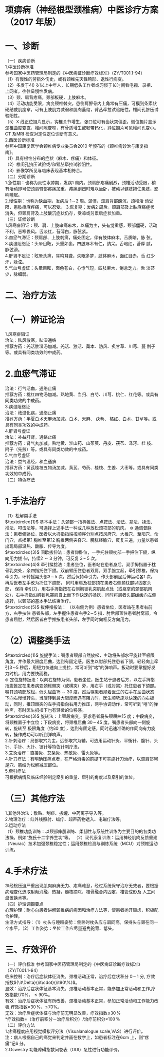 # 项痹病（神经根型颈椎病）中医诊疗方案 （2017 年版）  
# 一、诊断  
（一）疾病诊断  
1.中医诊断标准  
参考国家中医药管理局制定的《中医病证诊断疗效标准》（ZY/T001.1-94）  
（1）有慢性的劳损外伤史，或有颈椎先天性畸形、退性行病变。  
（2）多发于40 岁以上中年人，长期低头工作者或习惯于长时间看电视、录相、上网者，往往呈慢性发病。  
（3）颈、肩背疼痛，颈部板硬，上肢麻木。  
（4）活动功能受限，病变颈椎棘突，患侧肩胛骨内上角常有压痛，可摸到条索状硬结或肌痉挛，可有上肢肌力减弱和肌肉萎缩，臂丛牵拉试验阳性。椎间孔挤压试验阳性。  
（5）X 线正位摄片显示，钩椎关节增生，张口位可有齿状突偏歪，侧位摄片显示颈椎曲度变直，椎间隙变窄，有骨质增生或韧带钙化，斜位摄片可见椎间孔变小。CT 及MRI 检查对定性定位诊断有意义。  
2.西医诊断标准  
参照中国康复医学会颈椎病专业委员会2010 年颁布的《颈椎病诊治与康复指南》。  
（1）具有根性分布的症状（麻木、疼痛）和体征。  
（2）椎间孔挤压试验或/和臂丛牵拉试验阳性。  
（3）影像学所见与临床表现基本相符合。  
（二）分期诊断  
1.急性期：也称为炎性水肿期，发病1 周内。颈肩部疼痛剧烈，颈椎活动受限，稍有活动即可使颈肩臂部疼痛加重，疼痛剧烈时难以坐卧，被动以健肢拖住患肢，影响睡眠。  
2.慢性期：也称为缺血期，发病后 $1\!\sim\!2$  周。颈僵，颈肩背部酸沉，颈椎活 动受限，患肢串麻疼痛，可以忍受。 3.恢复期：发病2 周后。颈肩部及上肢麻痛症状消失，但颈肩背及上肢酸沉症状仍存，受凉或劳累后症状加重。  
（三）证候诊断  
1.风寒痹阻证：颈、肩、上肢串痛麻木，以痛为主，头有觉重感，颈部僵硬，活动不利，恶寒畏风。舌淡红，苔薄白，脉弦紧。  
2.血瘀气滞证：颈肩部、上肢刺痛，痛处固定，伴有肢体麻木。舌质暗，脉 弦。 3.痰湿阻络证：头晕目眩，头重如裹，四肢麻木有仁，纳呆。舌暗红，苔厚 腻，脉弦滑。  
4.肝肾不足证：眩晕头痛，耳鸣耳聋，失眠多梦，肢体麻木，面红目赤。舌 红少汗，脉弦。  
5.气血亏虚证：头晕目眩，面色苍白，心悸气短，四肢麻木，倦怠乏力。舌 淡苔少，脉细弱。  
# 二、治疗方法  
# （一）辨证论治  
1.风寒痹阻证  
治法：祛风散寒，祛湿通络  
推荐方药：羌活胜湿汤加减。羌活、独活、藁本、防风、炙甘草、川芎、蔓 荆子等。或具有同类功效的中成药。  
# 2.血瘀气滞证  
治法：行气活血，通络止痛  
推荐方药：桃红四物汤加减。熟地黄、当归、白芍、川芎、桃仁、红花等。或具有同类功效的中成药。  
3.痰湿阻络证  
治法：祛湿化痰，通络止痛  
推荐方药：半夏白术天麻汤加减。白术、天麻、 茯苓、 橘红、白术、甘草等。或具有同类功效的中成药。  
4.肝肾亏虚证  
治法：补益肝肾，通络止痛  
推荐方药：肾气丸加减。熟地黄、淮山药、山茱萸、丹皮、茯苓、泽泻、桂 枝、附子（先煎）等。或具有同类功效的中成药。  
5.气血亏虚证  
治法：益气温经，和血通痹  
推荐方药：黄芪桂枝五物汤加减。黄芪、芍药、桂枝、生姜、大枣等。或具有同类功效的中成药。  
（二）特色疗法  
# 1.手法治疗  
（1）松解类手法  
$\textcircled{1}$ 基本手法：头颈部一指禅推法、点按法、滚法、拿法、揉法、推法、叩击法等，可选择上述手法一种或几种放松颈项部的肌肉。 $\circledcirc$ 通调督脉法：患者俯卧位，医者以大拇指指端按顺序分别点按风府穴、大椎穴、至阳穴、命门穴，点揉第1 胸椎至第12 胸椎两侧夹脊穴、膀胱经腧穴，反复三遍，力量以患者出现局部温热、酸胀、传导为度。  
$\textcircled{3}$  间歇拔伸法：患者仰卧位，一手托住颈枕部一手把住下颌，纵向用力拔 伸，持续$2{\sim}3$ 分钟，可反复 $3\!\sim\!5$ 次。  
$\textcircled{4}$ 牵引揉捻法：患者坐位，医者站在患者身后，双手拇指置于枕骨乳突处，余四指托住下颌。双前臂压住患者双肩，双手腕立起，牵引颈椎，保持牵引力，环转摇晃头部$3\!\sim\!5$ 次，然后保持牵引力，作头部前屈后伸运动各1 次，再后医者左手改为托住下颌部， 同时用肩及枕部顶在患者右侧颞枕部以固定头部， 保持 牵引力，用右手拇指按在右侧胸锁乳突肌起点处（或痉挛的颈部肌肉处），右手拇指沿胸锁乳突肌自上而下作快速的揉捻，同时将患者头部缓缓向左侧旋转，以颈部的基本手法结束治疗。  
$\textcircled{5}$  拔伸推按法： （以右侧为例）患者坐位，医者站在患者右前方，右手扶住 患者头部，左手握住患者右手$2\!\sim\!5$ 指，肘后部顶住患者肘窝部，令患者屈肘，然后医者右手推按患者头部，左手同时向相反方向用力。  
# （2）调整类手法  
$\textcircled{1}$ 旋提手法：嘱患者颈部自然放松，主动将头部水平旋转至极限角度，并作最大限度屈曲，达到有固定感。医生以肘部托住患者下颌，轻轻向上牵引$3\!\sim$5 秒后，用短力快速向上提拉，常可听到“喀”的弹响声。扳动时要掌握好发力时机，用力要快而稳。  
$\circledcirc$ 定位旋转扳法：以向右旋转为例。患者坐位，医生站于患者后方，以左手拇指指腹推定在患者病变颈椎棘突（或横突）旁，用右手（或肘窝）托住患者下颌部。嘱其颈项部放松，低头屈曲$15{\sim}30$ 度，然后嘱患者顺着医生的右手在屈曲状态下向右慢慢转头，当旋转到最大限度而遇有阻力时，医生顺势施以快速的向右扳动，同时，推顶棘突的左手拇指向右用力推压，两手协调动作，常可听到“喀”的弹响声，有时医生拇指下也有轻微的位移感。  
$\textcircled{3}$ 旋转法：上颈段病变，要求患者将头颈屈曲15 度；中段病变，将颈椎置于中立位；下段病变，将颈椎屈曲 $30\!\sim\!45$  度。嘱患者头部向一侧旋转，旋转至 极限角度（约80 度），达到有固定感，同时迅速准确的作同向有力旋转，操作成功可以听到弹响声。  
2.针刺治疗：局部取穴为主，远部取穴为辅，可选用运动针灸、平衡针、腹针、头针、手针、火针、铍针等特色针刺疗法。  
3.艾灸治疗：直接灸、艾条灸、热敏灸、雷火灸等。  
4.针刀疗法：有明确压痛点者，在严格消毒的前提下可实施针刀治疗，以颈肩部阿是穴、筋结为松解减压部位。  
5.牵引疗法  
可根据病情及临床经验制定牵引的重量、牵引的角度以及牵引的体位。  
# （三）其他疗法  
1.其他外治法：敷贴、刮痧、拔罐、中药离子导入等。  
2.物理治疗：红外线照射、蜡疗、超声药物透入、电磁疗法等。  
3.运动疗法  
（1）颈椎功能训练：以颈部伸肌训练、柔韧性与系统性训练为主要目的的各类功法操，例如“施氏十二字养生功”等。 （2）现代康复训练：运用神经肌肉反馈重建（Neurac）技术加强颈椎稳定性；运用颈椎检测与训练系统（MCU）对颈椎运动训练。  
# 4.手术疗法  
神经根压迫严重出现肌肉麻痹无力、疼痛难忍，经过系统保守治疗无效者，要根据病理变化选取射频消融、热凝，髓核摘除，植骨融合内固定，椎管成形及 人工间盘置换术等。  
（四）护理调摄要点  
心理护理：耐心向患者讲解颈椎病的病因和治疗方法等，使患者抛开顾虑，积极配合护理。  
生活方式指导：（1）枕头与睡眠姿势：侧卧时枕头应与肩同高，保持头与颈在同一个水平。（2）工作姿势：坐位工作应尽量避免驼背、低头。  
# 三、疗效评价  
（一）评价标准 参考国家中医药管理局制定的《中医病证诊断疗效标准》（ZY/T001.1-94）  
临床控制：治疗后症状体征消失，颈椎活动正常，治疗后症状积分 $0\!\sim\!1$  分, 疗效指数${\it\Delta}{\it\cdot}{\it90\%}$。  
显效：治疗后症状体征基本消失，颈椎活动基本正常，能参加正常活动和工作,疗效指数${\setminus}70\%$，${\leqslant}90\%$。  
有效：治疗后症状体征有所改善，颈椎活动基本正常，参加正常活动和工作能力改善,疗效指数${\times}30\,\%$，$\leqslant\!70\%$。  
无效：治疗后症状体征与治疗前无明显改善，疗效指数$\leqslant\!30\,\%$  
\*疗效指数$=$（治疗前积分－治疗后积分）/治疗前积分$\times100\,\%$  
（二）评价方法  
1.疼痛程度应用视觉模拟评分法（Visualanalogue scale,VAS）进行评价。  
注：病人根据自己的痛觉来判定并画在数字上，如患者标注在6cm 上，则“疼痛”记6 分。  
2.Oswestry 功能障碍指数问卷表（ODI）急性进行功能评价。  
